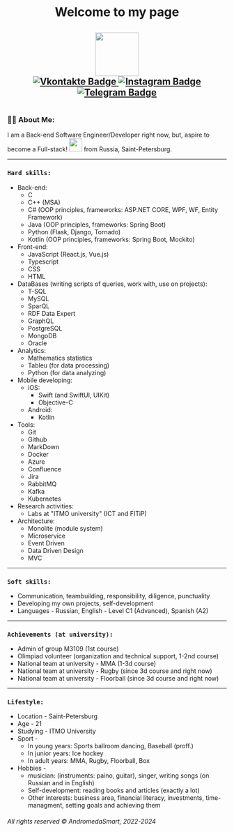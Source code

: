 <div id="header" align="center">
  <h1>
  Welcome to my page
  </h1>
  <h2>
  <img src="https://media.giphy.com/media/HwBlFQZFcAoUcPHZdX/giphy.gif" width="100"/>
  <div id="badges">
  <a href="https://vk.com/icestorm2512">
    <img src="https://img.shields.io/badge/Vkontakte-blue?style=for-the-badge&logo=VK&logoColor=white" alt="Vkontakte Badge"/>
  </a>
  <a href="https://www.instagram.com/__icestorm__/">
    <img src="https://img.shields.io/badge/Instagram-hotpink?style=for-the-badge&logo=Instagram&logoColor=white" alt="Instagram Badge"/>
  </a>
  <a href="https://t.me/korolev_2512">
    <img src="https://img.shields.io/badge/Telegram-darkblue?style=for-the-badge&logo=Telegram&logoColor=white" alt="Telegram Badge"/>
  </a>
  </h2>
    <img src="https://komarev.com/ghpvc/?username=AndromedaSmart&style=flat-square&color=blue" alt=""/>
</div>

### :man_technologist: About Me:
  I am a Back-end Software Engineer/Developer right now, but, aspire to become a Full-stack! <img src="https://media.giphy.com/media/WUlplcMpOCEmTGBtBW/giphy.gif" width="30"> from Russia, Saint-Petersburg.
  <!--- :telescope: I’m working as a Software Engineer/Developer in russian company "Gazprombank".
  - :seedling: Developing corporate business platform.
  - :zap: In my free time, I'm looking for problems on Stack Overflow, trying to help people with their problems and read tech articles. -->
<!-- #### Projects I have worked on: -->

- - -
### `Hard skills:`
- Back-end:
  - С
  - C++ (MSA)
  - C# (OOP principles, frameworks: ASP.NET CORE, WPF, WF, Entity Framework)
  - Java (OOP principles, frameworks: Spring Boot)
  - Python (Flask, Django, Tornado)
  - Kotlin (OOP principles, frameworks: Spring Boot, Mockito)
- Front-end:
  - JavaScript (React.js, Vue.js)
  - Typescript
  - CSS 
  - HTML
- DataBases (writing scripts of queries, work with, use on projects):
  - T-SQL
  - MySQL
  - SparQL
  - RDF Data Expert
  - GraphQL
  - PostgreSQL
  - MongoDB
  - Oracle
- Analytics:
  - Mathematics statistics
  - Tableu (for data processing)
  - Python (for data analyzing)
- Mobile developing:
  - iOS:
    - Swift (and SwiftUI, UIKit)
    - Objective-C
  - Android:
    - Kotlin
- Tools:
  - Git 
  - Github 
  - MarkDown
  - Docker 
  - Azure
  - Confluence
  - Jira
  - RabbitMQ
  - Kafka
  - Kubernetes
- Research activities:
  - Labs at "ITMO university" (ICT and FITiP)
- Architecture:
  - Monolite (module system)
  - Microservice
  - Event Driven
  - Data Driven Design
  - MVC
- - -
### `Soft skills:`
- Communication, teambuilding, responsibility, diligence, punctuality
- Developing my own projects, self-development
- Languages - Russian, English - Level C1 (Advanced), Spanish (A2)
- - -
### `Achievements (at university):`
- Admin of group M3109 (1st course)
- Olimpiad volunteer (organization and technical support, 1-2nd course)
- National team at university - MMA (1-3d course)
- National team at university - Rugby (since 3d course and right now)
- National team at university - Floorball (since 3d course and right now)
- - -
### `Lifestyle:`
- Location - Saint-Petersburg
- Age - 21
- Studying - ITMO University
- Sport -
  - In young years: Sports ballroom dancing, Baseball (proff.)
  - In junior years: Ice hockey
  - In adult years: MMA, Rugby, Floorball, Box
- Hobbies - 
  - musician: (instruments: paino, guitar), singer, writing songs (on Russian and in English)
  - Self-development: reading books and articles (exactly a lot)
  - Other interests: business area, financial literacy, investments, time-managment, setting goals and achieving them
<!--
**AndromedaSmart/AndromedaSmart** is a ✨ _special_ ✨ repository because its `README.md` (this file) appears on your GitHub profile.

Here are some ideas to get you started:

- 🔭 I’m currently working on ...
- 🌱 I’m currently learning ...
- 👯 I’m looking to collaborate on ...
- 🤔 I’m looking for help with ...
- 💬 Ask me about ...
- 📫 How to reach me: ...
- 😄 Pronouns: ...
- ⚡ Fun fact: ...
Some info:<br/>
ITMO University, 3d year student.
-->
###### _All rights reserved © AndromedaSmart, 2022-2024_
